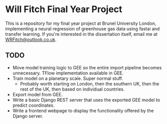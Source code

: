 # Will Fitch Final Year Project

This is a repository for my final year project at Brunel University London, implementing a neural regression of greenhouse gas data using fastai and transfer learning. If you're interested in the dissertation itself, email me at WRFitch@outlook.co.uk.

## TODO
- Move model training logic to GEE so the entire import pipeline becomes unnecessary. TFlow implementation available in GEE.
- Train model on a planetary scale. Super normal stuff.
  - Probably worth starting on London, then the southern UK, then the rest of the UK, then based on individual countries. 
- Export model from GEE.
- Write a basic Django REST server that uses the exported GEE model to predict coordinates.
- Write a frontend webpage to display the functionality offered by the Django server.
